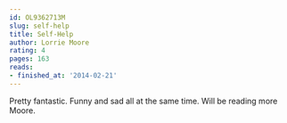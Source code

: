 ```yaml
---
id: OL9362713M
slug: self-help
title: Self-Help
author: Lorrie Moore
rating: 4
pages: 163
reads:
- finished_at: '2014-02-21'
---
```

Pretty fantastic. Funny and sad all at the same time. Will be reading more Moore.
